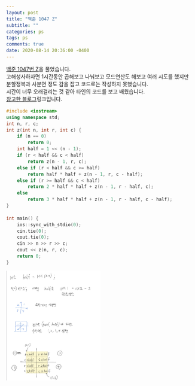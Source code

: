 ```yaml
---
layout: post
title: "백준 1047 Z"
subtitle: ""
categories: ps
tags: ps
comments: true
date: 2020-08-14 20:36:00 -0400
--- 
```


[백준 1047번 Z](https://www.acmicpc.net/problem/1074)을 풀었습니다.     
고해성사하자면 1시간동안 곱해보고 나눠보고 모드연산도 해보고 여러 시도를 했지만     
분할정복과 사분면 정도 감을 잡고 코드로는 작성하지 못했습니다.  
시간이 너무 오래걸리는 것 같아 타인의 코드를 보고 배웠습니다.   
[참고한 블로그](https://42kchoi.tistory.com/170)링크입니다.


```cpp
#include <iostream>
using namespace std;
int n, r, c;
int z(int n, int r, int c) {
	if (n == 0)
		return 0;
	int half = 1 << (n - 1);
	if (r < half && c < half)
		return z(n - 1, r, c);
	else if (r < half && c >= half)
		return half * half + z(n - 1, r, c - half);
	else if (r >= half && c < half)
		return 2 * half * half + z(n - 1, r - half, c);
	else
		return 3 * half * half + z(n - 1, r - half, c - half);
}

int main() {
	ios::sync_with_stdio(0);
	cin.tie(0);
	cout.tie(0);
	cin >> n >> r >> c;
	cout << z(n, r, c);
	return 0;
}
``` 
<img src="./assets/img/posts/2020-08-14.jpg" width="50%" height="50%">